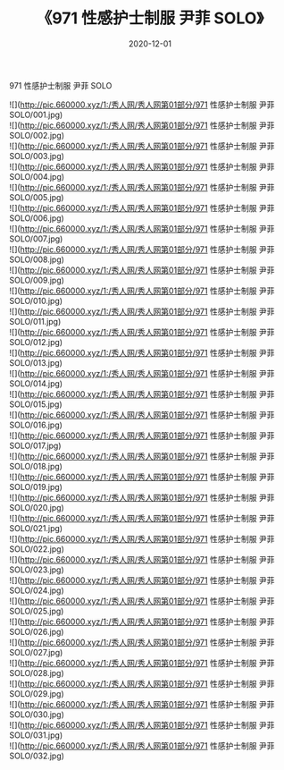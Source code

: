 ﻿---
layout: post
title:  《971 性感护士制服 尹菲 SOLO》
date:   2020-12-01
img: http://pic.660000.xyz/1:/秀人网/秀人网第01部分/971 性感护士制服 尹菲 SOLO/000.jpg
categories: [美女, 清纯, 唯美]
---

971 性感护士制服 尹菲 SOLO

  ![](http://pic.660000.xyz/1:/秀人网/秀人网第01部分/971 性感护士制服 尹菲 SOLO/001.jpg) <br> ![](http://pic.660000.xyz/1:/秀人网/秀人网第01部分/971 性感护士制服 尹菲 SOLO/002.jpg) <br> ![](http://pic.660000.xyz/1:/秀人网/秀人网第01部分/971 性感护士制服 尹菲 SOLO/003.jpg) <br> ![](http://pic.660000.xyz/1:/秀人网/秀人网第01部分/971 性感护士制服 尹菲 SOLO/004.jpg) <br> ![](http://pic.660000.xyz/1:/秀人网/秀人网第01部分/971 性感护士制服 尹菲 SOLO/005.jpg) <br> ![](http://pic.660000.xyz/1:/秀人网/秀人网第01部分/971 性感护士制服 尹菲 SOLO/006.jpg) <br> ![](http://pic.660000.xyz/1:/秀人网/秀人网第01部分/971 性感护士制服 尹菲 SOLO/007.jpg) <br> ![](http://pic.660000.xyz/1:/秀人网/秀人网第01部分/971 性感护士制服 尹菲 SOLO/008.jpg) <br> ![](http://pic.660000.xyz/1:/秀人网/秀人网第01部分/971 性感护士制服 尹菲 SOLO/009.jpg) <br> ![](http://pic.660000.xyz/1:/秀人网/秀人网第01部分/971 性感护士制服 尹菲 SOLO/010.jpg) <br> ![](http://pic.660000.xyz/1:/秀人网/秀人网第01部分/971 性感护士制服 尹菲 SOLO/011.jpg) <br> ![](http://pic.660000.xyz/1:/秀人网/秀人网第01部分/971 性感护士制服 尹菲 SOLO/012.jpg) <br> ![](http://pic.660000.xyz/1:/秀人网/秀人网第01部分/971 性感护士制服 尹菲 SOLO/013.jpg) <br> ![](http://pic.660000.xyz/1:/秀人网/秀人网第01部分/971 性感护士制服 尹菲 SOLO/014.jpg) <br> ![](http://pic.660000.xyz/1:/秀人网/秀人网第01部分/971 性感护士制服 尹菲 SOLO/015.jpg) <br> ![](http://pic.660000.xyz/1:/秀人网/秀人网第01部分/971 性感护士制服 尹菲 SOLO/016.jpg) <br> ![](http://pic.660000.xyz/1:/秀人网/秀人网第01部分/971 性感护士制服 尹菲 SOLO/017.jpg) <br> ![](http://pic.660000.xyz/1:/秀人网/秀人网第01部分/971 性感护士制服 尹菲 SOLO/018.jpg) <br> ![](http://pic.660000.xyz/1:/秀人网/秀人网第01部分/971 性感护士制服 尹菲 SOLO/019.jpg) <br> ![](http://pic.660000.xyz/1:/秀人网/秀人网第01部分/971 性感护士制服 尹菲 SOLO/020.jpg) <br> ![](http://pic.660000.xyz/1:/秀人网/秀人网第01部分/971 性感护士制服 尹菲 SOLO/021.jpg) <br> ![](http://pic.660000.xyz/1:/秀人网/秀人网第01部分/971 性感护士制服 尹菲 SOLO/022.jpg) <br> ![](http://pic.660000.xyz/1:/秀人网/秀人网第01部分/971 性感护士制服 尹菲 SOLO/023.jpg) <br> ![](http://pic.660000.xyz/1:/秀人网/秀人网第01部分/971 性感护士制服 尹菲 SOLO/024.jpg) <br> ![](http://pic.660000.xyz/1:/秀人网/秀人网第01部分/971 性感护士制服 尹菲 SOLO/025.jpg) <br> ![](http://pic.660000.xyz/1:/秀人网/秀人网第01部分/971 性感护士制服 尹菲 SOLO/026.jpg) <br> ![](http://pic.660000.xyz/1:/秀人网/秀人网第01部分/971 性感护士制服 尹菲 SOLO/027.jpg) <br> ![](http://pic.660000.xyz/1:/秀人网/秀人网第01部分/971 性感护士制服 尹菲 SOLO/028.jpg) <br> ![](http://pic.660000.xyz/1:/秀人网/秀人网第01部分/971 性感护士制服 尹菲 SOLO/029.jpg) <br> ![](http://pic.660000.xyz/1:/秀人网/秀人网第01部分/971 性感护士制服 尹菲 SOLO/030.jpg) <br> ![](http://pic.660000.xyz/1:/秀人网/秀人网第01部分/971 性感护士制服 尹菲 SOLO/031.jpg) <br> ![](http://pic.660000.xyz/1:/秀人网/秀人网第01部分/971 性感护士制服 尹菲 SOLO/032.jpg) <br>